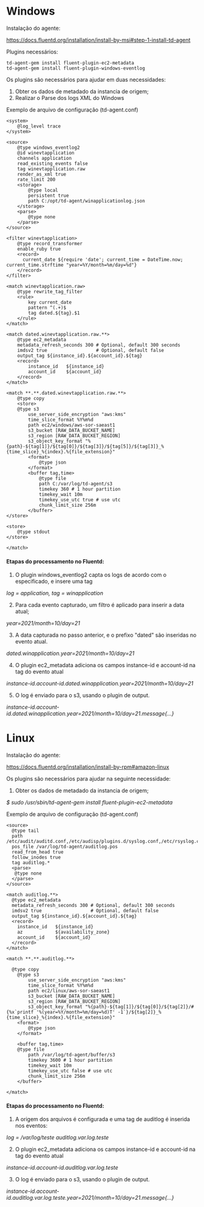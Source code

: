 # Windows

Instalação do agente:

https://docs.fluentd.org/installation/install-by-msi#step-1-install-td-agent

Plugins necessários:

```
td-agent-gem install fluent-plugin-ec2-metadata 
td-agent-gem install fluent-plugin-windows-eventlog
```

Os plugins são necessários para ajudar em duas necessidades:

1. Obter os dados de metadado da instancia de origem;
2. Realizar o Parse dos logs XML do Windows

Exemplo de arquivo de configuração (td-agent.conf)

```
<system>
    @log_level trace
</system>

<source>
    @type windows_eventlog2
    @id winevtapplication
    channels application
    read_existing_events false
    tag winevtapplication.raw
    render_as_xml true
    rate_limit 200
    <storage>
        @type local
        persistent true
        path C:/opt/td-agent/winapplicationlog.json
    </storage>
    <parse>
        @type none
    </parse>
</source>

<filter winevtapplication>
    @type record_transformer
    enable_ruby true
    <record>
      current_date ${require 'date'; current_time = DateTime.now; current_time.strftime "year=%Y/month=%m/day=%d"}
    </record>
</filter>

<match winevtapplication.raw>
    @type rewrite_tag_filter
    <rule>
        key current_date
        pattern ^(.+)$
        tag dated.${tag}.$1
    </rule>
</match>
 
<match dated.winevtapplication.raw.**>
    @type ec2_metadata
    metadata_refresh_seconds 300 # Optional, default 300 seconds
    imdsv2 true                  # Optional, default false
    output_tag ${instance_id}.${account_id}.${tag}
    <record>
        instance_id   ${instance_id}
        account_id    ${account_id}
    </record>
</match>
 
<match **.**.dated.winevtapplication.raw.**>
    @type copy
    <store>
    @type s3
        use_server_side_encryption "aws:kms"
        time_slice_format %Y%m%d
        path ec2/windows/aws-sor-saeast1
        s3_bucket [RAW_DATA_BUCKET_NAME]
        s3_region [RAW_DATA_BUCKET_REGION]
        s3_object_key_format "%{path}-${tag[1]}/${tag[0]}/${tag[3]}/${tag[5]}/${tag[3]}_%{time_slice}_%{index}.%{file_extension}" 
        <format>
            @type json
        </format>
        <buffer tag,time>
            @type file
            path C:/var/log/td-agent/s3
            timekey 360 # 1 hour partition
            timekey_wait 10m
            timekey_use_utc true # use utc
            chunk_limit_size 256m 
        </buffer>
</store>

<store>
    @type stdout
</store>    
 
</match>
```

#### Etapas do processamento no Fluentd:

1. O plugin windows_eventlog2 capta os logs de acordo com o especificado, e insere uma tag

_log = application, tag = winapplication_

2. Para cada evento capturado, um filtro é aplicado para inserir a data atual;

_year=2021/month=10/day=21_

3. A data capturada no passo anterior, e o prefixo "dated" são inseridas no evento atual.

_dated.winapplication.year=2021/month=10/day=21_

4. O plugin ec2_metadata adiciona os campos instance-id e account-id na tag do evento atual

_instance-id.account-id.dated.winapplication.year=2021/month=10/day=21_

5. O log é enviado para o s3, usando o plugin de output. 

_instance-id.account-id.dated.winapplication.year=2021/month=10/day=21.message{...}_

# Linux

Instalação do agente:

https://docs.fluentd.org/installation/install-by-rpm#amazon-linux

Os plugins são necessários para ajudar na seguinte necessidade:

1. Obter os dados de metadado da instancia de origem;

_$ sudo /usr/sbin/td-agent-gem install fluent-plugin-ec2-metadata_

Exemplo de arquivo de configuração (td-agent.conf)

```
<source>
  @type tail
  path /etc/audit/auditd.conf,/etc/audisp/plugins.d/syslog.conf,/etc/rsyslog.conf,/etc/awslogs/awslogs.conf,/var/log/security,/var/log/audit/audit.log
  pos_file /var/log/td-agent/auditlog.pos
  read_from_head true
  follow_inodes true
  tag auditlog.*
  <parse>
   @type none
  </parse>
</source>

<match auditlog.**>
  @type ec2_metadata
  metadata_refresh_seconds 300 # Optional, default 300 seconds
  imdsv2 true                  # Optional, default false
  output_tag ${instance_id}.${account_id}.${tag}
  <record>
    instance_id   ${instance_id}
    az            ${availability_zone}
    account_id    ${account_id}
  </record>
</match>

<match **.**.auditlog.**>
 
  @type copy
    @type s3
        use_server_side_encryption "aws:kms"
        time_slice_format %Y%m%d
        path ec2/linux/aws-sor-saeast1
        s3_bucket [RAW_DATA_BUCKET_NAME]
        s3_region [RAW_DATA_BUCKET_REGION]
        s3_object_key_format "%{path}-${tag[1]}/${tag[0]}/${tag[2]}/#{%x`printf '%(year=%Y/month=%m/day=%d)T' -1`}/${tag[2]}_%{time_slice}_%{index}.%{file_extension}"
    <format>
        @type json
    </format>
 
    <buffer tag,time>
    @type file
        path /var/log/td-agent/buffer/s3
        timekey 3600 # 1 hour partition
        timekey_wait 10m
        timekey_use_utc false # use utc
        chunk_limit_size 256m
    </buffer>
 
</match>
```

#### Etapas do processamento no Fluentd:


1. A origem dos arquivos é configurada e uma tag de auditlog é inserida nos eventos:

_log = /var/log/teste_
_auditlog.var.log.teste_

2. O plugin ec2_metadata adiciona os campos instance-id e account-id na tag do evento atual

_instance-id.account-id.auditlog.var.log.teste_

3. O log é enviado para o s3, usando o plugin de output. 

_instance-id.account-id.auditlog.var.log.teste.year=2021/month=10/day=21.message{...}_

  
